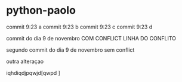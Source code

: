 # python-paolo


commit 9:23 a
commit 9:23 b
commit 9:23 c
commit 9:23 d


commit do dia 9 de novembro COM CONFLICT
LINHA DO CONFLITO

segundo commit do dia 9 de novembro sem conflict


outra alteraçao

iqhdiqdjpqwjd[qwpd
]